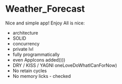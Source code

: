 # Weather_Forecast

Nice and simple app! Enjoy 
All is nice: 
- architecture 
- SOLID
- concurrency 
- private lvl
- fully programmatically 
- even AppIcons added)))) 
- DRY / KISS / YAGNI oneLoveDoWhatICanForNow)
- No retain cycles 
- No memory licks - checked 

